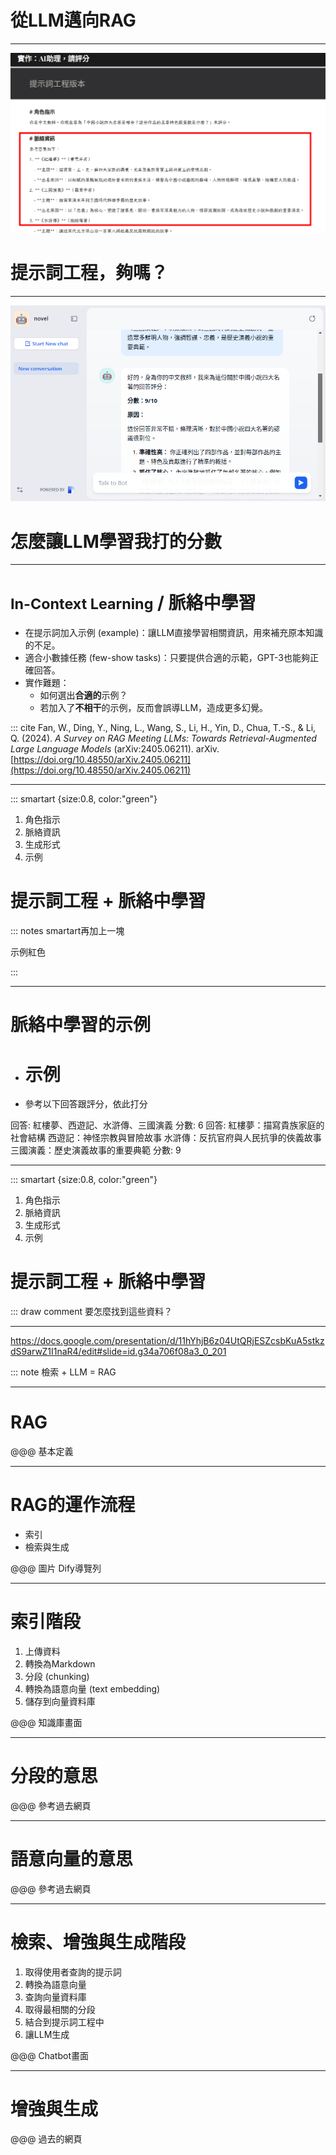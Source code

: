 # 從LLM邁向RAG

----

![alt text](<6. AI助理：知識庫篇/1.前言/2025-05-02_09-36脈絡資訊不夠.png>)

# 提示詞工程，夠嗎？

----

![alt text](<5.AI助理：多模態篇/3.中國小說/2025-05-02_01-38 評分結果.png>)

# 怎麼讓LLM學習我打的分數

----

# <small>In-Context Learning</small> / 脈絡中學習

- 在提示詞加入示例 (example)：讓LLM直接學習相關資訊，用來補充原本知識的不足。
- 適合小數據任務 (few-show tasks)：只要提供合適的示範，GPT-3也能夠正確回答。
- 實作難題：
  - 如何選出**合適的**示例？
  - 若加入了**不相干**的示例，反而會誤導LLM，造成更多幻覺。

::: cite Fan, W., Ding, Y., Ning, L., Wang, S., Li, H., Yin, D., Chua, T.-S., & Li, Q. (2024). *A Survey on RAG Meeting LLMs: Towards Retrieval-Augmented Large Language Models* (arXiv:2405.06211). arXiv. [https://doi.org/10.48550/arXiv.2405.06211](https://doi.org/10.48550/arXiv.2405.06211)

----

::: smartart {size:0.8, color:"green"}

1. 角色指示
2. 脈絡資訊
3. 生成形式
4. 示例

# 提示詞工程 + 脈絡中學習

::: notes
smartart再加上一塊

示例紅色

:::

----

# 脈絡中學習的示例

- # 示例
- 參考以下回答跟評分，依此打分
<example>
回答: 紅樓夢、西遊記、水滸傳、三國演義
分數: 6
</example>
<example>
回答: 
紅樓夢：描寫貴族家庭的社會結構
西遊記：神怪宗教與冒險故事
水滸傳：反抗官府與人民抗爭的俠義故事
三國演義：歷史演義故事的重要典範
分數: 9
</example>

----

::: smartart {size:0.8, color:"green"}

1. 角色指示
2. 脈絡資訊
3. 生成形式
4. 示例

# 提示詞工程 + 脈絡中學習

::: draw comment 要怎麼找到這些資料？

----

https://docs.google.com/presentation/d/11hYhjB6z04UtQRjESZcsbKuA5stkzdS9arwZ1I1naR4/edit#slide=id.g34a706f08a3_0_201

::: note 檢索 + LLM = RAG

----

# RAG

@@@ 基本定義

----

# RAG的運作流程

- 索引
- 檢索與生成

@@@ 圖片 Dify導覽列

----

# 索引階段

1. 上傳資料
2. 轉換為Markdown
3. 分段 (chunking)
4. 轉換為語意向量 (text embedding)
5. 儲存到向量資料庫

@@@ 知識庫畫面

----

# 分段的意思

@@@ 參考過去網頁

----

# 語意向量的意思

@@@ 參考過去網頁

----

# 檢索、增強與生成階段

1. 取得使用者查詢的提示詞
2. 轉換為語意向量
3. 查詢向量資料庫
4. 取得最相關的分段
5. 結合到提示詞工程中
6. 讓LLM生成

@@@ Chatbot畫面

----

# 增強與生成

@@@ 過去的網頁